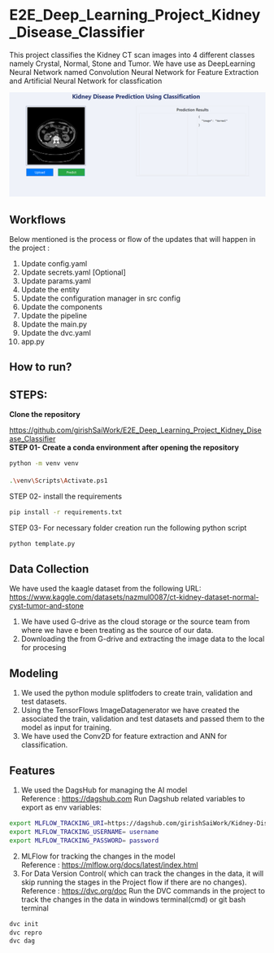 # E2E_Deep_Learning_Project_Kidney_Disease_Classifier

This project classifies the Kidney CT scan images into 4 different classes namely Crystal, Normal, Stone and Tumor.
We have use as DeepLearning Neural Network named Convolution Neural Network for Feature Extraction and Artificial Neural Network for classfication

<img src="image.png" alt="Description of the image">

## Workflows
Below mentioned is the process or flow of the updates that will happen in the project : 
1. Update config.yaml
2. Update secrets.yaml [Optional]
3. Update params.yaml
4. Update the entity
5. Update the configuration manager in src config
6. Update the components
7. Update the pipeline
8. Update the main.py
9. Update the dvc.yaml
10. app.py

## How to run?
## STEPS:
<b>Clone the repository</b>

https://github.com/girishSaiWork/E2E_Deep_Learning_Project_Kidney_Disease_Classifier <br>
<b>
STEP 01- Create a conda environment after opening the repository</b><br>
```bash
python -m venv venv

.\venv\Scripts\Activate.ps1
```
STEP 02- install the requirements
```bash
pip install -r requirements.txt
```
STEP 03- For necessary folder creation run the following python script
```bash
python template.py
```
## Data Collection
We have used the kaagle dataset from the following URL: <br>
https://www.kaggle.com/datasets/nazmul0087/ct-kidney-dataset-normal-cyst-tumor-and-stone<br>

1) We have used G-drive as the cloud storage or the source team from where we have e been treating as the source of our data.
2) Downloading the from G-drive and extracting the image data to the local for procesing

## Modeling
1) We used the python module splitfoders to create train, validation and test datasets.
2) Using the TensorFlows ImageDatagenerator we have created the associated the train, validation and test datasets and passed them to the model as input for training.
3) We have used the Conv2D for feature extraction and ANN for classification.

## Features
1) We used the DagsHub for managing the AI model<br>
Reference : https://dagshub.com
Run Dagshub related variables to export as env variables:
```bash
export MLFLOW_TRACKING_URI=https://dagshub.com/girishSaiWork/Kidney-Disease-Classification-MLflow-DVC.mlflow
export MLFLOW_TRACKING_USERNAME= username
export MLFLOW_TRACKING_PASSWORD= password
```

2) MLFlow for tracking the changes in the model<br>
Reference : https://mlflow.org/docs/latest/index.html
3) For Data Version Control( which can track the changes in the data, it will skip running the stages in the Project flow if there are no changes).<br>
Reference : https://dvc.org/doc
Run the DVC commands in the project to track the changes in the data in windows terminal(cmd) or git bash terminal<br>
```bash
dvc init
dvc repro
dvc dag
```

